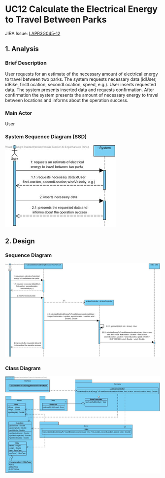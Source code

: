 # **UC12 Calculate the Electrical Energy to Travel Between Parks**

JIRA Issue: [LAPR3G045-12](https://jira.dei.isep.ipp.pt:8443/browse/LAPR3G045-12)

## **1. Analysis**

### Brief Description

User requests for an estimate of the necessary amount of electrical energy to travel between two parks. The system requests necessary data (idUser, idBike, firstLocation, secondLocation, speed, e.g.). User inserts requested data.  The system presents inserted data and requests confirmation. After confirmation the system presents the amount of necessary energy to travel between locations and informs about the operation success. 

### Main Actor

User

### System Sequence Diagram (SSD)

![UC12-SSD.jpg](UC12-SSD.jpg)

## **2. Design**

### Sequence Diagram

![UC12-Design-Sequence.jpg](UC12-Design-Sequence.jpg)

### Class Diagram

![UC12-Design-Class.jpg](UC12-Design-Class.jpg)

